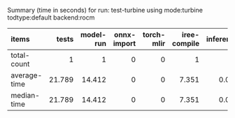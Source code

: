 Summary (time in seconds) for run: test-turbine using mode:turbine todtype:default backend:rocm

| items        |   tests |   model-run |   onnx-import |   torch-mlir |   iree-compile |   inference |
|:-------------|--------:|------------:|--------------:|-------------:|---------------:|------------:|
| total-count  |   1     |       1     |             0 |            0 |          1     |       0     |
| average-time |  21.789 |      14.412 |             0 |            0 |          7.351 |       0.026 |
| median-time  |  21.789 |      14.412 |             0 |            0 |          7.351 |       0.026 |
